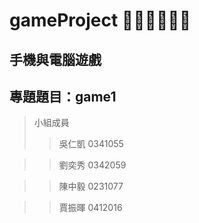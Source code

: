 # gameProject 🐰🐹🐶🐭🐷🐼
## 手機與電腦遊戲
## 專題題目：game1
> 小組成員
>> 吳仁凱 0341055

>> 劉奕秀 0342059

>> 陳中毅 0231077

>> 賈振暉 0412016
